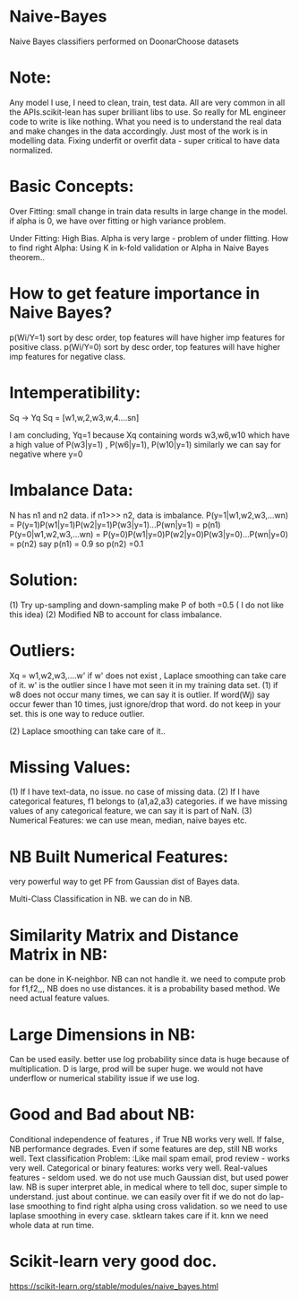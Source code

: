 # Naive-Bayes
Naive Bayes classifiers performed on DoonarChoose datasets
# Note:
Any model I use, I need to clean, train, test data. All are very common in all the APIs.scikit-lean has super brilliant libs to use. So really for ML engineer code to write is like nothing. What you need is to understand the real data and make changes in the data accordingly. Just most of the work is in modelling data. Fixing underfit or overfit data - super critical to have data normalized.
# Basic Concepts:
Over Fitting:
small change in train data results in large change in the model. if alpha is 0, we have over fitting or high variance problem.

Under Fitting:
High Bias. Alpha is very large - problem of under flitting. How to find right Alpha: Using K in k-fold validation or Alpha in Naive Bayes theorem..

# How to get feature importance in Naive Bayes?
p(Wi/Y=1) sort by desc order, top features will have higher imp features for positive class. p(Wi/Y=0) sort by desc order, top features will have higher imp features for negative class.

# Intemperatibility:
Sq -> Yq Sq = [w1,w,2,w3,w,4....sn]

I am concluding, Yq=1 because Xq containing words w3,w6,w10 which have a high value of P(w3|y=1) , P(w6|y=1), P(w10|y=1) similarly we can say for negative where y=0

# Imbalance Data:
N has n1 and n2 data. if n1>>> n2, data is imbalance. P(y=1|w1,w2,w3,...wn) = P(y=1)P(w1|y=1)P(w2|y=1)P(w3|y=1)...P(wn|y=1) = p(n1) P(y=0|w1,w2,w3,...wn) = P(y=0)P(w1|y=0)P(w2|y=0)P(w3|y=0)...P(wn|y=0) = p(n2) say p(n1) = 0.9 so p(n2) =0.1

# Solution:
(1) Try up-sampling and down-sampling make P of both =0.5 ( I do not like this idea) (2) Modified NB to account for class imbalance.

# Outliers:
Xq = w1,w2,w3,....w' if w' does not exist , Laplace smoothing can take care of it. w' is the outlier since I have mot seen it in my training data set. (1) if w8 does not occur many times, we can say it is outlier. If word(Wj) say occur fewer than 10 times, just ignore/drop that word. do not keep in your set. this is one way to reduce outlier.

(2) Laplace smoothing can take care of it..

# Missing Values:
(1) If I have text-data, no issue. no case of missing data. (2) If I have categorical features, f1 belongs to (a1,a2,a3) categories. if we have missing values of any categorical feature, we can say it is part of NaN. (3) Numerical Features: we can use mean, median, naive bayes etc.

# NB Built Numerical Features:
very powerful way to get PF from Gaussian dist of Bayes data.

Multi-Class Classification in NB.
we can do in NB.

# Similarity Matrix and Distance Matrix in NB:
can be done in K-neighbor. NB can not handle it. we need to compute prob for f1,f2,,, NB does no use distances. it is a probability based method. We need actual feature values.

# Large Dimensions in NB:
Can be used easily. better use log probability since data is huge because of multiplication. D is large, prod will be super huge. we would not have underflow or numerical stability issue if we use log.

# Good and Bad about NB:
Conditional independence of features , if True NB works very well. If false, NB performance degrades.
Even if some features are dep, still NB works well. Text classification Problem: :Like mail spam email, prod review - works very well. Categorical or binary features: works very well. Real-values features - seldom used. we do not use much Gaussian dist, but used power law. NB is super interpret able, in medical where to tell doc, super simple to understand. just about continue. we can easily over fit if we do not do lap-lase smoothing to find right alpha using cross validation. so we need to use laplase smoothing in every case. sktlearn takes care if it. knn we need whole data at run time.
# Scikit-learn very good doc.
https://scikit-learn.org/stable/modules/naive_bayes.html
